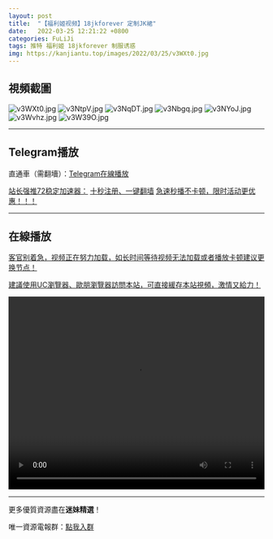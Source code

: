 ```yaml
---
layout: post
title:  "【福利姬视频】18jkforever 定制JK裙"
date:   2022-03-25 12:21:22 +0800
categories: FuLiJi
tags: 推特 福利姬 18jkforever 制服诱惑
img: https://kanjiantu.top/images/2022/03/25/v3WXt0.jpg
---
```



## 視頻截圖

![v3WXt0.jpg](https://kanjiantu.top/images/2022/03/25/v3WXt0.jpg)
![v3NtpV.jpg](https://kanjiantu.top/images/2022/03/25/v3NtpV.jpg)
![v3NqDT.jpg](https://kanjiantu.top/images/2022/03/25/v3NqDT.jpg)
![v3Nbgq.jpg](https://kanjiantu.top/images/2022/03/25/v3Nbgq.jpg)
![v3NYoJ.jpg](https://kanjiantu.top/images/2022/03/25/v3NYoJ.jpg)
![v3Wvhz.jpg](https://kanjiantu.top/images/2022/03/25/v3Wvhz.jpg)
![v3W39O.jpg](https://kanjiantu.top/images/2022/03/25/v3W39O.jpg)

* * *
## Telegram播放

直通車（需翻墻）：[Telegram在線播放](https://t.me/mimeijingxuan/122)

<u>站长强推72稳定加速器：</u> [十秒注册、一键翻墙](https://www.mimei.blog/skip/vpn.html)
<u>急速秒播不卡顿，限时活动更优惠！！！</u>
* * *
## 在線播放
<u>客官别着急，视频正在努力加载，如长时间等待视频无法加载或者播放卡顿建议更换节点！</u>

<u>建議使用UC瀏覽器、歐朋瀏覽器訪問本站，可直接緩存本站視頻，激情又給力！</u>
<center><video src="https://cdn.publer.io/uploads/videos/6245a4a8db2797743f7296a4/1f483b56c660faa47d4098a142723cca.mp4" width="100%" height="380px" controls="controls"></video></center>


* * *
更多優質資源盡在**迷妹精選**！

唯一資源電報群：[點我入群](https://t.me/mimeijingxuan)


